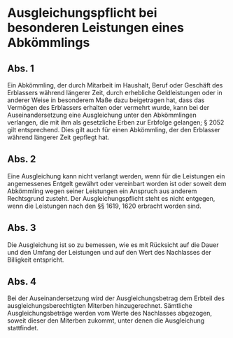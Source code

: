 # Ausgleichungspflicht bei besonderen Leistungen eines Abkömmlings



## Abs. 1

 Ein Abkömmling, der durch Mitarbeit im Haushalt, Beruf oder Geschäft des Erblassers während längerer Zeit, durch erhebliche Geldleistungen oder in anderer Weise in besonderem Maße dazu beigetragen hat, dass das Vermögen des Erblassers erhalten oder vermehrt wurde, kann bei der Auseinandersetzung eine Ausgleichung unter den Abkömmlingen verlangen, die mit ihm als gesetzliche Erben zur Erbfolge gelangen; § 2052 gilt entsprechend. Dies gilt auch für einen Abkömmling, der den Erblasser während längerer Zeit gepflegt hat.

## Abs. 2

 Eine Ausgleichung kann nicht verlangt werden, wenn für die Leistungen ein angemessenes Entgelt gewährt oder vereinbart worden ist oder soweit dem Abkömmling wegen seiner Leistungen ein Anspruch aus anderem Rechtsgrund zusteht. Der Ausgleichungspflicht steht es nicht entgegen, wenn die Leistungen nach den §§ 1619, 1620 erbracht worden sind.

## Abs. 3

 Die Ausgleichung ist so zu bemessen, wie es mit Rücksicht auf die Dauer und den Umfang der Leistungen und auf den Wert des Nachlasses der Billigkeit entspricht.

## Abs. 4

 Bei der Auseinandersetzung wird der Ausgleichungsbetrag dem Erbteil des ausgleichungsberechtigten Miterben hinzugerechnet. Sämtliche Ausgleichungsbeträge werden vom Werte des Nachlasses abgezogen, soweit dieser den Miterben zukommt, unter denen die Ausgleichung stattfindet. 

